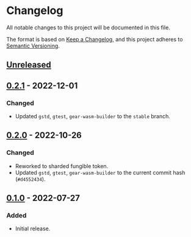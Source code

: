 # Changelog
All notable changes to this project will be documented in this file.

The format is based on [Keep a Changelog](https://keepachangelog.com/en/1.0.0/),
and this project adheres to [Semantic Versioning](https://semver.org/spec/v2.0.0.html).

## [Unreleased]

## [0.2.1] - 2022-12-01
### Changed
- Updated `gstd`, `gtest`, `gear-wasm-builder` to the `stable` branch.

## [0.2.0] - 2022-10-26
### Changed
- Reworked to sharded fungible token.
- Updated `gstd`, `gtest`, `gear-wasm-builder` to the current commit hash (`#d4552434`).

## [0.1.0] - 2022-07-27
### Added
- Initial release.

[Unreleased]: https://github.com/gear-dapps/dao/compare/0.2.1...HEAD
[0.2.1]: https://github.com/gear-dapps/dao/compare/0.2.0...0.2.1
[0.2.0]: https://github.com/gear-dapps/dao/compare/0.1.0...0.2.0
[0.1.0]: https://github.com/gear-dapps/dao/compare/e03527e...0.1.0
